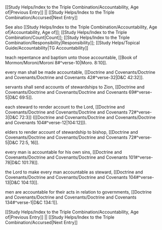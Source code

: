 [[Study Helps/Index to the Triple Combination/Accountability, Age of|Previous Entry]]  ||  [[Study Helps/Index to the Triple Combination/Accursed|Next Entry]]

 See also [[Study Helps/Index to the Triple Combination/Accountability, Age of|Accountability, Age of]]; [[Study Helps/Index to the Triple Combination/Count|Count]]; [[Study Helps/Index to the Triple Combination/Responsibility|Responsibility]]; [[Study Helps/Topical Guide/Accountability|TG Accountability]]

 teach repentance and baptism unto those accountable, [[Book of Mormon/Moroni/Moroni 8#^verse-10|Moro. 8:10]].

 every man shall be made accountable, [[Doctrine and Covenants/Doctrine and Covenants/Doctrine and Covenants 42#^verse-32|D&C 42:32]].

 servants shall send accounts of stewardships to Zion, [[Doctrine and Covenants/Doctrine and Covenants/Doctrine and Covenants 69#^verse-5|D&C 69:5]].

 each steward to render account to the Lord, [[Doctrine and Covenants/Doctrine and Covenants/Doctrine and Covenants 72#^verse-3|D&C 72:3]] ([[Doctrine and Covenants/Doctrine and Covenants/Doctrine and Covenants 104#^verse-12|104:12]]).

 elders to render account of stewardship to bishop, [[Doctrine and Covenants/Doctrine and Covenants/Doctrine and Covenants 72#^verse-5|D&C 72:5, 16]].

 every man is accountable for his own sins, [[Doctrine and Covenants/Doctrine and Covenants/Doctrine and Covenants 101#^verse-78|D&C 101:78]].

 the Lord to make every man accountable as steward, [[Doctrine and Covenants/Doctrine and Covenants/Doctrine and Covenants 104#^verse-13|D&C 104:13]].

 men are accountable for their acts in relation to governments, [[Doctrine and Covenants/Doctrine and Covenants/Doctrine and Covenants 134#^verse-1|D&C 134:1]].

[[Study Helps/Index to the Triple Combination/Accountability, Age of|Previous Entry]]  ||  [[Study Helps/Index to the Triple Combination/Accursed|Next Entry]]